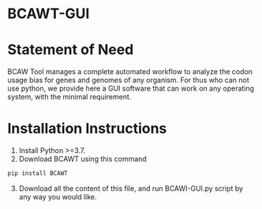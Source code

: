 # BCAWT-GUI

# Statement of Need

BCAW Tool manages a complete automated workflow to analyze the codon usage bias for genes and genomes of any organism. For thus who can not use python, we provide here a GUI software that can work on any operating system, with the minimal requirement.

# Installation Instructions

1. Install  Python >=3.7.
2. Download BCAWT using this command

```python
pip install BCAWT
```
3. Download all the content of this file, and run BCAWI-GUI.py script by any way you would like.
